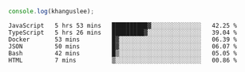 ```js
console.log(khanguslee);
```

<!--START_SECTION:waka-->

```text
JavaScript   5 hrs 53 mins   ██████████▓░░░░░░░░░░░░░░   42.25 %
TypeScript   5 hrs 26 mins   █████████▓░░░░░░░░░░░░░░░   39.04 %
Docker       53 mins         █▓░░░░░░░░░░░░░░░░░░░░░░░   06.39 %
JSON         50 mins         █▓░░░░░░░░░░░░░░░░░░░░░░░   06.07 %
Bash         42 mins         █▒░░░░░░░░░░░░░░░░░░░░░░░   05.05 %
HTML         7 mins          ▒░░░░░░░░░░░░░░░░░░░░░░░░   00.86 %
```

<!--END_SECTION:waka-->

<!--
**khanguslee/khanguslee** is a ✨ _special_ ✨ repository because its `README.md` (this file) appears on your GitHub profile.

Here are some ideas to get you started:

- 🔭 I’m currently working on ...
- 🌱 I’m currently learning ...
- 👯 I’m looking to collaborate on ...
- 🤔 I’m looking for help with ...
- 💬 Ask me about ...
- 📫 How to reach me: ...
- 😄 Pronouns: ...
- ⚡ Fun fact: ...
-->
